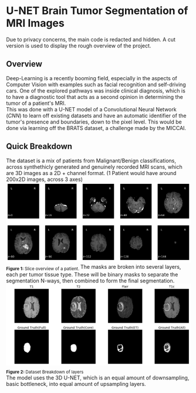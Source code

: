 # U-NET Brain Tumor Segmentation of MRI Images

Due to privacy concerns, the main code is redacted and hidden. A cut version is used to display the rough overview of the project.

## Overview
Deep-Learning is a recently booming field, especially in the aspects of Computer Vision with examples such as facial recognition and self-driving cars. One of the explored pathways was inside clinical diagnosis, which is to have a diagnostic tool that acts as a second opinion in determining the tumor of a patient's MRI.
<br>
This was done with a U-NET model of a Convolutional Neural Network (*CNN*) to learn off existing datasets and have an automatic identifier of the tumor's presence and boundaries, down to the pixel level. This would be done via learning off the BRATS dataset, a challenge made by the MICCAI.

## Quick Breakdown
The dataset is a mix of patients from Malignant/Benign classifications, across synthethicly generated and genuinely recorded MRI scans, which are 3D images as a 2D + channel format. (1 Patient would have around 200x2D images, across 3 axes)
<img alt="Overview" src="images/overview.PNG">  
<sub><b>Figure 1: </b> Slice overview of a patient. </sub> 
The masks are broken into several layers, each per tumor tissue type. These will be binary masks to separate the segmentation N-ways, then combined to form the final segmentation.
<img alt="Overview" src="images/result1.png">  
<sub><b>Figure 2: </b> Dataset Breakdown of layers </sub> 
<br>
The model uses the 3D U-NET, which is an equal amount of downsampling, basic bottleneck, into equal amount of upsampling layers.
